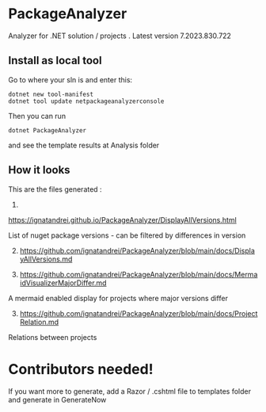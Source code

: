 # PackageAnalyzer

Analyzer for .NET solution / projects . Latest version 7.2023.830.722


## Install as local tool

Go to where your sln is and enter this:
```
dotnet new tool-manifest
dotnet tool update netpackageanalyzerconsole
```

Then you can run

```
dotnet PackageAnalyzer 
```

and see the template results at Analysis folder


## How it looks

This are the files generated :

1. 
https://ignatandrei.github.io/PackageAnalyzer/DisplayAllVersions.html

List of nuget  package versions - can be filtered by differences in version

2.  https://github.com/ignatandrei/PackageAnalyzer/blob/main/docs/DisplayAllVersions.md

3. https://github.com/ignatandrei/PackageAnalyzer/blob/main/docs/MermaidVisualizerMajorDiffer.md

A mermaid enabled display for projects where major versions differ 

3.  https://github.com/ignatandrei/PackageAnalyzer/blob/main/docs/ProjectRelation.md

Relations between projects

# Contributors needed!

If you want more to generate, add a Razor / .cshtml file to templates folder and generate in GenerateNow
